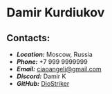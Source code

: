 # Damir Kurdiukov


## Contacts:
- ***Location:*** Moscow, Russia
- ***Phone:*** +7 999 9999999
- ***Email:*** ciaoangeli@gmail.com
- ***Discord:*** Damir K
- ***GitHub:*** [DioStriker](https://github.com/DioStriker)

